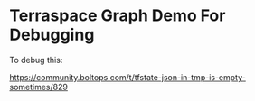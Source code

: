# Terraspace Graph Demo For Debugging

To debug this:

https://community.boltops.com/t/tfstate-json-in-tmp-is-empty-sometimes/829

